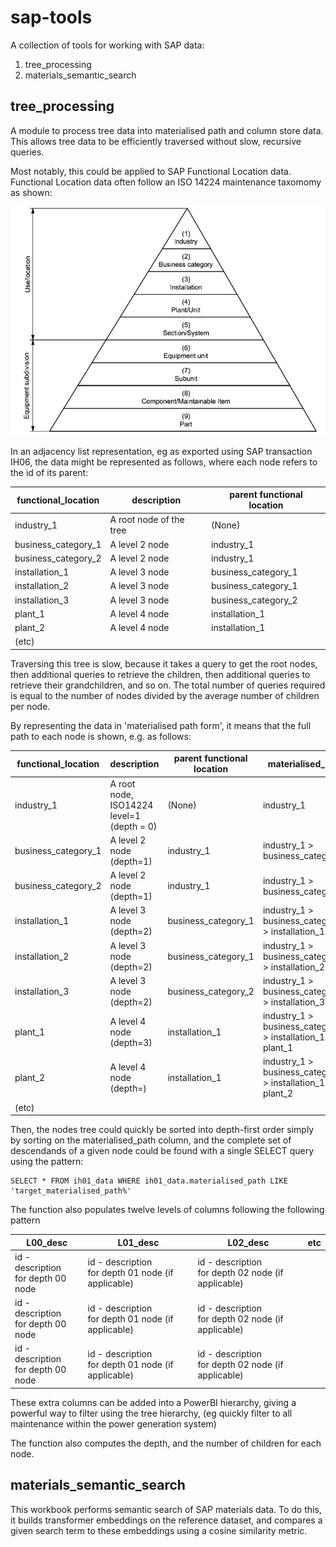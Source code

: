# sap-tools

A collection of tools for working with SAP data:
1) tree_processing
2) materials_semantic_search


## tree_processing
A module to process tree data into materialised path and column store data. This allows tree data to be efficiently traversed without slow, recursive queries.

Most notably, this could be applied to SAP Functional Location data. Functional Location data often follow an ISO 14224 maintenance taxomomy as shown:

![Excerpt from ISO 14224 Standard](iso14224.png)

In an adjacency list representation, eg as exported using SAP transaction IH06, the data might be represented as follows, where each node refers to the id of its parent:


| functional_location | description | parent functional location|
|--- | --- | --- |
|industry_1 | A root node of the tree | (None) |
|business_category_1 | A level 2 node | industry_1 |
|business_category_2 | A level 2 node | industry_1 |
|installation_1 | A level 3 node | business_category_1 |
|installation_2 | A level 3 node | business_category_1 |
|installation_3 | A level 3 node | business_category_2 |
|plant_1 | A level 4 node | installation_1 |
|plant_2 | A level 4 node | installation_1 |
| (etc) | |  |

Traversing this tree is slow, because it takes a query to get the root nodes, then additional queries to retrieve the children, then additional queries to retrieve their grandchildren, and so on. The total number of queries required is equal to the number of nodes divided by the average number of children per node.

By representing the data in 'materialised path form', it means that the full path to each node is shown, e.g. as follows:

| functional_location | description | parent functional location| materialised_path |
|--- | --- | --- | --- |
|industry_1 | A root node, ISO14224 level=1 (depth = 0) | (None) | industry_1 |
|business_category_1 | A level 2 node (depth=1) | industry_1 | industry_1 > business_category_1|
|business_category_2 | A level 2 node (depth=1) | industry_1 | industry_1 > business_category_2|
|installation_1 | A level 3 node (depth=2) | business_category_1 | industry_1 > business_category_1 > installation_1|
|installation_2 | A level 3 node (depth=2) | business_category_1 | industry_1 > business_category_1 > installation_2|
|installation_3 | A level 3 node (depth=2) | business_category_2 |  industry_1 > business_category_2 > installation_3|
|plant_1 | A level 4 node (depth=3) | installation_1 | industry_1 > business_category_1 > installation_1 > plant_1 |
|plant_2 | A level 4 node (depth=) | installation_1 | industry_1 > business_category_1 > installation_1 > plant_2 |
| (etc) | |  |


Then, the nodes tree could quickly be sorted into depth-first order simply by sorting on the materialised_path column, and the complete set of descendands of a given node could be found with a single SELECT query using the pattern:

    SELECT * FROM ih01_data WHERE ih01_data.materialised_path LIKE 'target_materialised_path%'


The function also populates twelve levels of columns following the following pattern

| L00_desc | L01_desc |  L02_desc | etc |
|--- | --- | --- | --- |
| id - description <br>for depth 00 node | id - description <br>for depth 01 node (if applicable) | id - description <br>for depth 02 node (if applicable) || --- |
| id - description <br>for depth 00 node | id - description <br>for depth 01 node (if applicable) | id - description <br>for depth 02 node (if applicable) || --- |
| id - description <br>for depth 00 node | id - description <br>for depth 01 node (if applicable) | id - description <br>for depth 02 node (if applicable) || --- |



These extra columns can be added into a PowerBI hierarchy, giving a powerful way to filter using the tree hierarchy, (eg quickly filter to all maintenance within the power generation system)

The function also computes the depth, and the number of children for each node.



## materials_semantic_search

This workbook performs semantic search of SAP materials data. To do this, it builds transformer embeddings on the reference dataset, and compares a given search term to these embeddings using a cosine similarity metric.
